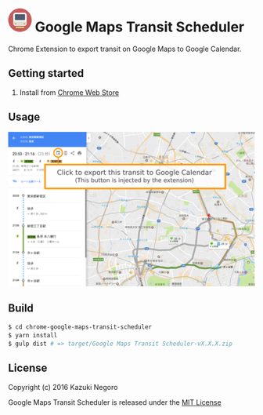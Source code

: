 # ![icon](doc/img/icon_48.png) Google Maps Transit Scheduler

Chrome Extension to export transit on Google Maps to Google Calendar.

## Getting started

1. Install from [Chrome Web Store](https://chrome.google.com/webstore/detail/google-maps-transit-sched/bgmhgdighiicpabknccklffnlmmkfldh)

## Usage

![](doc/img/usage.png)

## Build

```bash
$ cd chrome-google-maps-transit-scheduler
$ yarn install
$ gulp dist # => target/Google Maps Transit Scheduler-vX.X.X.zip
```

License
-------
Copyright (c) 2016 Kazuki Negoro

Google Maps Transit Scheduler is released under the [MIT License](./LICENSE)
